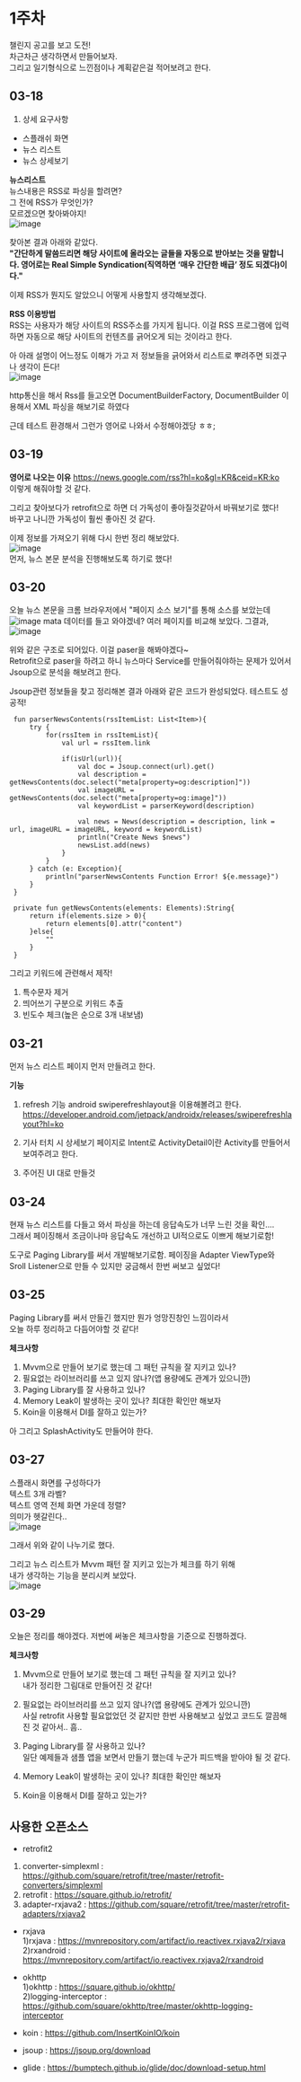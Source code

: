 
1주차
===

챌린지 공고를 보고 도전!   
차근차근 생각하면서 만들어보자.   
그리고 일기형식으로 느낀점이나 계획같은걸 적어보려고 한다.   
   
## 03-18
1. 상세 요구사항
- 스플래쉬 화면
- 뉴스 리스트
- 뉴스 상세보기
   

**뉴스리스트**  
뉴스내용은 RSS로 파싱을 할려면?   
그 전에 RSS가 무엇인가?   
모르겠으면 찾아봐야지!      
![image](https://user-images.githubusercontent.com/41356481/76941768-f5728280-693f-11ea-97b4-41575196062f.png)
    
찾아본 결과 아래와 같았다.    
**"간단하게 말씀드리면 해당 사이트에 올라오는 글들을 자동으로 받아보는 것을 말합니다. 영어로는 Real Simple Syndication(직역하면 ‘매우 간단한 배급’ 정도 되겠다)이다."**   

이제 RSS가 뭔지도 알았으니 어떻게 사용할지 생각해보겠다.   
   
**RSS 이용방법**   
RSS는 사용자가 해당 사이트의 RSS주소를 가지게 됩니다. 이걸 RSS 프로그램에 입력하면 자동으로 해당 사이트의 컨텐츠를 긁어오게 되는 것이라고 한다.
   
아 아래 설명이 어느정도 이해가 가고 저 정보들을 긁어와서 리스트로 뿌려주면 되겠구나 생각이 든다!   
![image](https://user-images.githubusercontent.com/41356481/76942185-aa0ca400-6940-11ea-992f-9230264390b4.png)
   
http통신을 해서 Rss를 들고오면
DocumentBuilderFactory, DocumentBuilder 이용해서 XML 파싱을 해보기로 하였다
   
근데 테스트 환경해서 그런가 영어로 나와서 수정해야겠당 ㅎㅎ;
   
## 03-19
**영어로 나오는 이유**
https://news.google.com/rss?hl=ko&gl=KR&ceid=KR:ko    
이렇게 해줘야할 것 같다.
   
그리고 찾아보다가 retrofit으로 하면 더 가독성이 좋아질것같아서 바꿔보기로 했다!   
바꾸고 나니깐 가독성이 훨씬 좋아진 것 같다.         
   
이제 정보를 가져오기 위해 다시 한번 정리 해보았다.       
![image](https://user-images.githubusercontent.com/41356481/77139562-d39d0b00-6ab9-11ea-8cdd-55d18278da2f.png)    
먼저, 뉴스 본문 분석을 진행해보도록 하기로 했다!    
    
## 03-20
오늘 뉴스 본문을 크롬 브라우저에서 "페이지 소스 보기"를 통해 소스를 보았는데      
![image](https://user-images.githubusercontent.com/41356481/77022391-e0900080-69cc-11ea-94b2-91533b60cf0b.png)
mata 데이터를 들고 와야겠네? 여러 페이지를 비교해 보았다. 그결과,    
![image](https://user-images.githubusercontent.com/41356481/77141250-8de34100-6abf-11ea-900c-e57aa8fb7a4b.png)
    
위와 같은 구조로 되어있다. 이걸 paser을 해봐야겠다~   
Retrofit으로 paser을 하려고 하니 뉴스마다 Service를 만들어줘야하는 문제가 있어서   
Jsoup으로 분석을 해보려고 한다.   

Jsoup관련 정보들을 찾고 정리해본 결과 아래와 같은 코드가 완성되었다. 테스트도 성공적!   

```
 fun parserNewsContents(rssItemList: List<Item>){
     try {
         for(rssItem in rssItemList){
             val url = rssItem.link

             if(isUrl(url)){
                 val doc = Jsoup.connect(url).get()
                 val description =  getNewsContents(doc.select("meta[property=og:description]"))
                 val imageURL = getNewsContents(doc.select("meta[property=og:image]"))
                 val keywordList = parserKeyword(description)

                 val news = News(description = description, link = url, imageURL = imageURL, keyword = keywordList)
                 println("Create News $news")
                 newsList.add(news)
             }
         }
     } catch (e: Exception){
         println("parserNewsContents Function Error! ${e.message}")
     }
 }

 private fun getNewsContents(elements: Elements):String{
     return if(elements.size > 0){
         return elements[0].attr("content")
     }else{
         ""
     }
 }
```

그리고 키워드에 관련해서 제작!   
 1. 특수문자 제거
 2. 띄어쓰기 구분으로 키워드 추출
 3. 빈도수 체크(높은 순으로 3개 내보냄)
   
## 03-21
먼저 뉴스 리스트 페이지 먼저 만들려고 한다.
   
**기능**
1. refresh 기능
android swiperefreshlayout을 이용해볼려고 한다.   
https://developer.android.com/jetpack/androidx/releases/swiperefreshlayout?hl=ko   
   
2. 기사 터치 시 상세보기 페이지로
Intent로 ActivityDetail이란 Activity를 만들어서 보여주려고 한다.   
   
3. 주어진 UI 대로 만들것
   
## 03-24
현재 뉴스 리스트를 다들고 와서 파싱을 하는데 응답속도가 너무 느린 것을 확인....    
그래서 페이징해서 조금이나마 응답속도 개선하고 UI적으로도 이쁘게 해보기로함!   
   
도구로 Paging Library를 써서 개발해보기로함. 페이징을 Adapter ViewType와 Sroll Listener으로 만들 수 있지만 궁금해서 한번 써보고 싶었다!   
   
## 03-25
Paging Library를 써서 만들긴 했지만 뭔가 엉망진창인 느낌이라서   
오늘 하루 정리하고 다듬어야할 것 같다!   

**체크사항**
1. Mvvm으로 만들어 보기로 했는데 그 패턴 규칙을 잘 지키고 있나?
2. 필요없는 라이브러리를 쓰고 있지 않나?(앱 용량에도 관계가 있으니깐)
3. Paging Library를 잘 사용하고 있나?
4. Memory Leak이 발생하는 곳이 있나? 최대한 확인만 해보자
5. Koin을 이용해서 DI를 잘하고 있는가?

아 그리고 SplashActivity도 만들어야 한다.

## 03-27

스플래시 화면를 구성하다가   
텍스트 3개 라벨?   
텍스트 영역 전체 화면 가운데 정렬?   
의미가 헷갈린다..   
![image](https://user-images.githubusercontent.com/41356481/77717129-051a5700-7023-11ea-9639-0cd8d197fa75.png)

그래서 위와 같이 나누기로 했다.   

그리고 뉴스 리스트가 Mvvm 패턴 잘 지키고 있는가 체크를 하기 위해   
내가 생각하는 기능을 분리시켜 보았다.    
![image](https://user-images.githubusercontent.com/41356481/77718211-a5717b00-7025-11ea-8439-8ae50b347bc8.png)
   
## 03-29
오늘은 정리를 해야겠다. 저번에 써놓은 체크사항을 기준으로 진행하겠다.   
   
**체크사항**
1. Mvvm으로 만들어 보기로 했는데 그 패턴 규칙을 잘 지키고 있나?   
내가 정리한 그림대로 만들어진 것 같다!   
   
2. 필요없는 라이브러리를 쓰고 있지 않나?(앱 용량에도 관계가 있으니깐)   
사실 retrofit 사용할 필요없었던 것 같지만 한번 사용해보고 싶었고 코드도 깔끔해진 것 같아서.. 흠..   
   
3. Paging Library를 잘 사용하고 있나?   
일단 예제들과 샘플 앱을 보면서 만들기 했는데 누군가 피드백을 받아야 될 것 같다.   
   
4. Memory Leak이 발생하는 곳이 있나? 최대한 확인만 해보자   
   
5. Koin을 이용해서 DI를 잘하고 있는가?   
   

## 사용한 오픈소스
- retrofit2   
1) converter-simplexml : https://github.com/square/retrofit/tree/master/retrofit-converters/simplexml   
2) retrofit : https://square.github.io/retrofit/   
3) adapter-rxjava2 : https://github.com/square/retrofit/tree/master/retrofit-adapters/rxjava2   
   
- rxjava   
1)rxjava : https://mvnrepository.com/artifact/io.reactivex.rxjava2/rxjava   
2)rxandroid : https://mvnrepository.com/artifact/io.reactivex.rxjava2/rxandroid   
   
- okhttp   
1)okhttp : https://square.github.io/okhttp/   
2)logging-interceptor : https://github.com/square/okhttp/tree/master/okhttp-logging-interceptor   
   
- koin : https://github.com/InsertKoinIO/koin   
   
- jsoup : https://jsoup.org/download   
   
- glide : https://bumptech.github.io/glide/doc/download-setup.html
    

